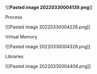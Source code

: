 ![[**Pasted image 20220330004139.png**]]

Process

![[Pasted image 20220330004226.png]]


Virtual Memory

![[Pasted image 20220330004326.png]]

Libraries

![[Pasted image 20220330004404.png]]


